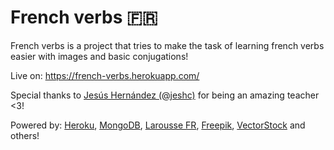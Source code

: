 # French verbs 🇫🇷

French verbs is a project that tries to make the task of learning french verbs easier with images and basic conjugations!

Live on:  https://french-verbs.herokuapp.com/

Special thanks to [Jesús Hernández (@jeshc)](https://github.com/jeshc) for being an amazing teacher <3!

Powered by: [Heroku](https://www.heroku.com), [MongoDB](https://www.mongodb.com/), [Larousse FR](https://www.larousse.fr/), [Freepik](https://www.freepik.com/), [VectorStock](https://www.vectorstock.com/) and others! 
